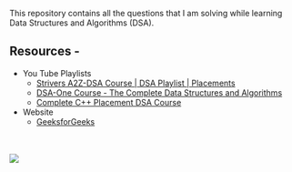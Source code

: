 This repository contains all the questions that I am solving while learning Data Structures and Algorithms (DSA).

## Resources -
<ul>
  <li>
    You Tube Playlists
    <ul>
      <li><a href = "https://www.youtube.com/playlist?list=PLgUwDviBIf0oF6QL8m22w1hIDC1vJ_BHz">Strivers A2Z-DSA Course | DSA Playlist | Placements</a></li>
      <li><a href = "https://www.youtube.com/playlist?list=PLUcsbZa0qzu3yNzzAxgvSgRobdUUJvz7p">DSA-One Course - The Complete Data Structures and Algorithms</a></li>
      <li><a href = "https://www.youtube.com/playlist?list=PLDzeHZWIZsTryvtXdMr6rPh4IDexB5NIA">Complete C++ Placement DSA Course</a></li>
    </ul>
  </li>
  <li>
    Website
    <ul>
      <li><a href = "https://www.geeksforgeeks.org/learn-data-structures-and-algorithms-dsa-tutorial/?ref=shm">GeeksforGeeks</a></li>
    </ul>
  </li>
</ul>
<br><br>
<img src = "https://media.geeksforgeeks.org/wp-content/cdn-uploads/20230807133054/Data-structure-algorithm.png" align = "center" />
